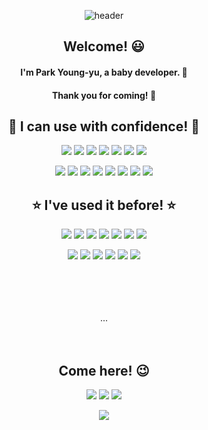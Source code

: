 <div align="center">
  
![header](https://capsule-render.vercel.app/api?type=waving&color=auto&height=300&section=header&text=Bzeromo&fontSize=90&animation=scaleIn&fontAlign=70)
  
## Welcome! 😃
  
#### I'm Park Young-yu, a baby developer. 👶
#### Thank you for coming! 🙌

## 🌟 I can use with confidence! 🌟
  
![](https://img.shields.io/badge/JAVA-2F2625?style=flat-square&logo=CoffeeScript&logoColor=white) ![](https://img.shields.io/badge/Python-3776AB?style=flat-square&logo=Python&logoColor=white) ![](https://img.shields.io/badge/JavaScript-F7DF1E?style=flat-square&logo=JavaScript&logoColor=white ) ![](https://img.shields.io/badge/TypeScript-3178C6?style=flat-square&logo=TypeScript&logoColor=white) ![](https://img.shields.io/badge/Dart-0175C2?style=flat-square&logo=Dart&logoColor=white) ![](https://img.shields.io/badge/CSS3-1572B6?style=flat-square&logo=CSS3&logoColor=white) ![](https://img.shields.io/badge/HTML5-E34F26?style=flat-square&logo=HTML5&logoColor=white)

![](https://img.shields.io/badge/Node.js-339933?style=flat-square&logo=Node.js&logoColor=white) ![](https://img.shields.io/badge/React-61DAFB?style=flat-square&logo=React&logoColor=white ) ![](https://img.shields.io/badge/Flutter-02569B?style=flat-square&logo=Flutter&logoColor=white) ![](https://img.shields.io/badge/Docker-2496ED?style=flat-square&logo=Docker&logoColor=white) ![](https://img.shields.io/badge/Git-F05032?style=flat-square&logo=Git&logoColor=white) ![](https://img.shields.io/badge/Firebase-FFCA28?style=flat-square&logo=Firebase&logoColor=white) ![](https://img.shields.io/badge/Naver%20Cloud-03C75A?style=flat-square&logo=Naver&logoColor=white) ![](https://img.shields.io/badge/Figma-F24E1E?style=flat-square&logo=Figma&logoColor=white) 
  
## ⭐ I've used it before! ⭐

![](https://img.shields.io/badge/Spring-6DB33F?style=flat-square&logo=Spring&logoColor=white) ![](https://img.shields.io/badge/MySQL-4479A1?style=flat-square&logo=MySQL&logoColor=white) ![](https://img.shields.io/badge/InfluxDB-22ADF6?style=flat-square&logo=InfluxDB&logoColor=white) ![](https://img.shields.io/badge/Jenkins-D24939?style=flat-square&logo=Jenkins&logoColor=white) ![](https://img.shields.io/badge/Harbor-60B932?style=flat-square&logo=Harbor&logoColor=white) ![](https://img.shields.io/badge/Prometheus-E6522C?style=flat-square&logo=Prometheus&logoColor=white) ![](https://img.shields.io/badge/Grafana-F46800?style=flat-square&logo=Grafana&logoColor=white ) 

  ![](https://img.shields.io/badge/Elasticsearch-005571?style=flat-square&logo=Elasticsearch&logoColor=white) ![](https://img.shields.io/badge/Logstash-005571?style=flat-square&logo=Logstash&logoColor=white) ![](https://img.shields.io/badge/Kibana-005571?style=flat-square&logo=Kibana&logoColor=white ) ![](https://img.shields.io/badge/SonarQube-4E9BCD?style=flat-square&logo=SonarQube&logoColor=white) ![](https://img.shields.io/badge/JUnit5-25A162?style=flat-square&logo=JUnit5&logoColor=white) ![](https://img.shields.io/badge/Kubernetes-326CE5?style=flat-square&logo=Kubernetes&logoColor=white)
  
<br/>
  <br/>
  <br/>
  <br/>
  ...
  <br/>
  <br/>
  <br/>
  
## Come here! 😉

![](https://img.shields.io/badge/Bzeromo's%20Tech%20Blog-20C997?style=flat-square&logo=Velog&logoColor=white&link=https://velog.io/@bzeromo ) ![](https://img.shields.io/badge/Bzeromo's%20Instagram-E4405F?style=flat-square&logo=Instagram&logoColor=white&link=https://www.instagram.com/b_zero_mo/) ![]( https://img.shields.io/badge/Bzeromo's%20Life%20Blog-03C75A?style=flat-square&logo=Naver&logoColor=white&link=https://blog.naver.com/dudrb5260)



![](https://capsule-render.vercel.app/api?type=waving&color=auto&height=300&section=footer)
</div>

